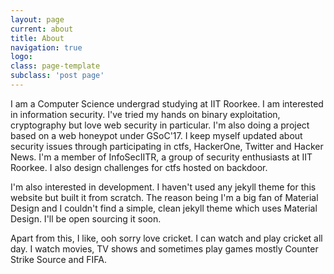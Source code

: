 ```yaml
---
layout: page
current: about
title: About
navigation: true
logo: 
class: page-template
subclass: 'post page'
---
```


I am a Computer Science undergrad studying at IIT Roorkee. I am interested in information security. I've tried my hands on binary exploitation, cryptography but love web security in particular. I'm also doing a project based on a web honeypot under GSoC'17. I keep myself updated about security issues through participating in ctfs, HackerOne, Twitter and Hacker News. I'm a member of InfoSecIITR, a group of security enthusiasts at IIT Roorkee. I also design challenges for ctfs hosted on backdoor.

I'm also interested in development. I haven't used any jekyll theme for this website but built it from scratch. The reason being I'm a big fan of Material Design and I couldn't find a simple, clean jekyll theme which uses Material Design. I'll be open sourcing it soon.</p>

Apart from this, I like, ooh sorry love cricket. I can watch and play cricket all day. I watch movies, TV shows and sometimes play games mostly Counter Strike Source and FIFA.
